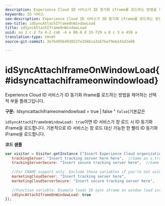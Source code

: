 ```yaml
---
description: Experience Cloud ID 서비스가 ID 동기화 iframe를 로드하는 방법을 제어하는 선택적 부울 플래그입니다.
keywords: ID 서비스
seo-description: Experience Cloud ID 서비스가 ID 동기화 iframe를 로드하는 방법을 제어하는 선택적 부울 플래그입니다.
seo-title: idSyncAttachIframeOnWindowLoad
title: idSyncAttachIframeOnWindowLoad
uuid: aa 2 c 2 fa 4-2 cab -4 e 08-8 d 35-729 a 6 c 3 e 459 a
translation-type: tm+mt
source-git-commit: 3e7b49564938527e1b6bca3a5fbaf9eb141d2e06

---
```



# idSyncAttachIframeOnWindowLoad{#idsyncattachiframeonwindowload}

Experience Cloud ID 서비스가 ID 동기화 iframe를 로드하는 방법을 제어하는 선택적 부울 플래그입니다.

**구문:**` `Idsyncattachiframeonwindowload = true | false &quot; `false`(기본값은

`idSyncAttachIframeOnWindowLoad: true`이면 ID 서비스가 창 로드 시 ID 동기화 iFrame을 로드합니다. 기본적으로 ID 서비스는 창 로드 대신 가능한 한 빨리 ID 동기화 iFrame을 로드합니다.

**코드 샘플**

```js
var visitor = Visitor.getInstance ("Insert Experience Cloud organization ID here",{ 
   trackingServer: "Insert tracking server here here",  //Same as s.trackingServer 
   trackingServerSecure: "Insert secure tracking server here",  //Same as s.trackingServerSecure 
 
   //For CNAME support only. Exclude these variables if you're not using CNAME 
   marketingCloudServer: "Insert tracking server here", 
   marketingCloudServerSecure: "Insert secure tracking server here", 
 
   //Function variable. Example loads ID sync iFrame on window load instad of ASAP. 
   idSyncAttachIframeOnWindowLoad: true 
});
```

